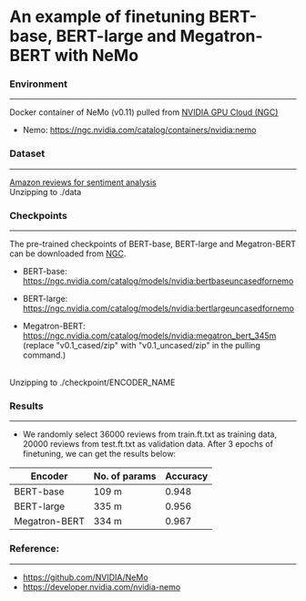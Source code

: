 # An example of finetuning BERT-base, BERT-large and Megatron-BERT with NeMo

### Environment
---
Docker container of NeMo (v0.11) pulled from <a href="https://ngc.nvidia.com/">NVIDIA GPU Cloud (NGC)</a>
- Nemo: https://ngc.nvidia.com/catalog/containers/nvidia:nemo

### Dataset
---
<a href="https://www.kaggle.com/bittlingmayer/amazonreviews/home">Amazon reviews for sentiment analysis</a>
</br>
Unzipping to ./data

### Checkpoints
---
The pre-trained checkpoints of BERT-base, BERT-large and Megatron-BERT can be downloaded from <a href="https://ngc.nvidia.com/">NGC</a>.
- BERT-base: https://ngc.nvidia.com/catalog/models/nvidia:bertbaseuncasedfornemo

- BERT-large: https://ngc.nvidia.com/catalog/models/nvidia:bertlargeuncasedfornemo

- Megatron-BERT: https://ngc.nvidia.com/catalog/models/nvidia:megatron_bert_345m
(replace "v0.1_cased/zip" with "v0.1_uncased/zip" in the pulling command.)
</br>
Unzipping to ./checkpoint/ENCODER_NAME
</br>


### Results
---
- We randomly select 36000 reviews from train.ft.txt as training data, 20000 reviews from test.ft.txt as validation data. After 3 epochs of finetuning, we can get the results below:

| Encoder | No. of params | Accuracy |
| --- | --- | --- |
| BERT-base     | 109 m | 0.948 |
| BERT-large    | 335 m | 0.956 |
| Megatron-BERT | 334 m | 0.967 |

### Reference:
---
- https://github.com/NVIDIA/NeMo
- https://developer.nvidia.com/nvidia-nemo 


